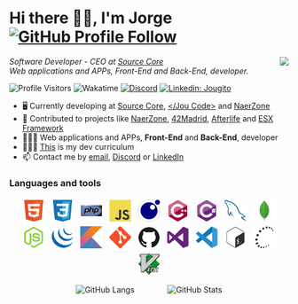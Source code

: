 <h1>Hi there 👋🏻, I'm Jorge <a href="https://github.com/jougito"><img src="https://img.shields.io/github/followers/jougito?label=Follow&style=social" alt="GitHub Profile Follow"/></a></h1>

<img align="right" src=./.github/images/bored-tired.gif height="230px" style="object-fit: cover; float: right" />

<p>
 <em>Software Developer - CEO at <a href="https://source-core.com/" target="_blank">Source Core</a>
 <br>Web applications and APPs, Front-End and Back-End, developer.</em>
</p>

![Profile Visitors](https://visitor-badge.laobi.icu/badge?page_id=jougito.jougito)
![Wakatime](https://wakatime.com/badge/user/bdaaca84-bcb6-4cfa-8716-8c6d7b727f50.svg?style=flat)
[![Discord](https://img.shields.io/badge/-Jougito%230001-blue?style=flat&logo=discord&logoColor=white)](https://discord.gg/74gVSf7)
[![Linkedin: Jougito](https://img.shields.io/badge/Jorge_G.-blue?style=flat&logo=Linkedin&logoColor=white&link=https://www.linkedin.com/in/jougito/)](https://www.linkedin.com/in/jougito/)

- 🖥️ Currently developing at [Source Core](https://source-core.com/), [</Jou Code>](https://jougito.tebex.io/) and [NaerZone](https://naerzone.com/)
- 📑 Contributed to projects like [NaerZone](https://naerzone.com/), [42Madrid](https://www.42madrid.com/en/), [Afterlife]() and [ESX Framework](https://esx-framework.github.io/)
- 🧑🏻‍💻 Web applications and APPs, **Front-End** and **Back-End**, developer
- 👨🏻‍🎓 [This]() is my dev curriculum
- 📫 Contact me by [email](mailto:jorge@dev-jougito.com), [Discord](https://discord.gg/74gVSf7) or [LinkedIn](https://www.linkedin.com/in/jougito/)

### Languages and tools

<p align="center">
 <a href="https://html.spec.whatwg.org/multipage/"><img src="https://raw.githubusercontent.com/devicons/devicon/master/icons/html5/html5-original.svg" alt="html" width=40 height="40" style="vertical-align:top; margin:4px"></a>
 <a href="https://www.w3.org/Style/CSS/"><img src="https://raw.githubusercontent.com/devicons/devicon/master/icons/css3/css3-original.svg" alt="css" width=40 height="40" style="vertical-align:top; margin:4px"></a>
 <a href="https://www.php.net"><img src="https://raw.githubusercontent.com/devicons/devicon/master/icons/php/php-original.svg" alt="php" width=40 height="40" style="vertical-align:top; margin:4px"></a>
 <a href="https://www.javascript.com"><img src="https://raw.githubusercontent.com/devicons/devicon/master/icons/javascript/javascript-original.svg" alt="javascript" width=40 height="40" style="vertical-align:top; margin:4px"></a>
 <a href="https://www.lua.org"><img src="https://raw.githubusercontent.com/devicons/devicon/master/icons/lua/lua-original.svg" alt="lua" width=40 height="40" style="vertical-align:top; margin:4px"></a>
 <a href="https://www.cplusplus.com"><img src="https://raw.githubusercontent.com/devicons/devicon/master/icons/cplusplus/cplusplus-original.svg" alt="cpp" width=40 height="40" style="vertical-align:top; margin:4px"></a>
 <a href="https://www.c-sharpcorner.com"><img src="https://raw.githubusercontent.com/devicons/devicon/master/icons/csharp/csharp-original.svg" alt="cs" width=40 height="40" style="vertical-align:top; margin:4px"></a>
 <a href="https://www.mysql.com"><img src="https://raw.githubusercontent.com/devicons/devicon/master/icons/mysql/mysql-original.svg" alt="mysql" width=40 height="40" style="vertical-align:top; margin:4px"></a>
 <a href="https://www.mongodb.com"><img src="https://raw.githubusercontent.com/devicons/devicon/master/icons/mongodb/mongodb-original.svg" alt="mongodb" width=40 height="40" style="vertical-align:top; margin:4px"></a>
 <a href="https://nodejs.org"><img src="https://raw.githubusercontent.com/devicons/devicon/master/icons/nodejs/nodejs-original.svg" alt="nodejs" width=40 height="40" style="vertical-align:top; margin:4px"></a>
 <a href="https://jquery.com"><img src="https://raw.githubusercontent.com/devicons/devicon/master/icons/jquery/jquery-original.svg" alt="bash" width=40 height="40" style="vertical-align:top; margin:4px"></a>
 <a href="https://kotlinlang.org"><img src="https://raw.githubusercontent.com/devicons/devicon/master/icons/kotlin/kotlin-original.svg" alt="bash" width=40 height="40" style="vertical-align:top; margin:4px"></a>
 <a href="https://git-scm.com"><img src="https://raw.githubusercontent.com/devicons/devicon/master/icons/git/git-original.svg" alt="git" width=40 height="40" style="vertical-align:top; margin:4px"></a>
 <a href="https://github.com"><img src="https://raw.githubusercontent.com/devicons/devicon/master/icons/github/github-original.svg" alt="github" width=40 height="40" style="vertical-align:top; margin:4px"></a>
 <a href="https://visualstudio.com"><img src="https://raw.githubusercontent.com/devicons/devicon/master/icons/visualstudio/visualstudio-plain.svg" alt="visual studio" width=40 height="40" style="vertical-align:top; margin:4px"></a>
 <a href="https://code.visualstudio.com"><img src="https://raw.githubusercontent.com/devicons/devicon/master/icons/vscode/vscode-original.svg" alt="vs code" width=40 height="40" style="vertical-align:top; margin:4px"></a>
 <a href="https://www.gnu.org/software/bash/"><img src="https://raw.githubusercontent.com/devicons/devicon/master/icons/bash/bash-original.svg" alt="bash" width=40 height="40" style="vertical-align:top; margin:4px"></a>
 <a href="https://www.ssh.com"><img src="https://raw.githubusercontent.com/devicons/devicon/master/icons/ssh/ssh-original.svg" alt="bash" width=40 height="40" style="vertical-align:top; margin:4px"></a>
 <a href="https://www.vim.org"><img src="https://raw.githubusercontent.com/devicons/devicon/master/icons/vim/vim-original.svg" alt="bash" width=40 height="40" style="vertical-align:top; margin:4px"></a>
</p>
<div align="center">
 
![GitHub Langs](https://github-readme-stats.vercel.app/api/top-langs/?username=jougito&layout=compact&langs_count=6&theme=github_dark&exclude_repo=sharpwow)
&nbsp;&nbsp;&nbsp;&nbsp;&nbsp;&nbsp;&nbsp;&nbsp;&nbsp;&nbsp;&nbsp;&nbsp;&nbsp;
![GitHub Stats](https://github-readme-stats.vercel.app/api/?username=jougito&theme=github_dark&count_private=true&show_icons=true&hide_rank=true&include_all_commits=true&hide_title=true)
</div>
